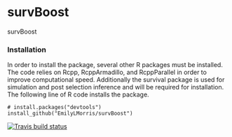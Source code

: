 # survBoost
survBoost

### Installation

In order to install the package, several other R packages must be installed. 
The code relies on Rcpp, RcppArmadillo, and RcppParallel in order to improve computational speed. 
Additionally the survival package is used for simulation and post selection inference and will be required for installation. 
The following line of R code installs the package.

```
# install.packages("devtools")
install_github("EmilyLMorris/survBoost")
```
[![Travis build status](https://travis-ci.org/EmilyLMorris/survBoost.svg?branch=master)](https://travis-ci.org/EmilyLMorris/survBoost)